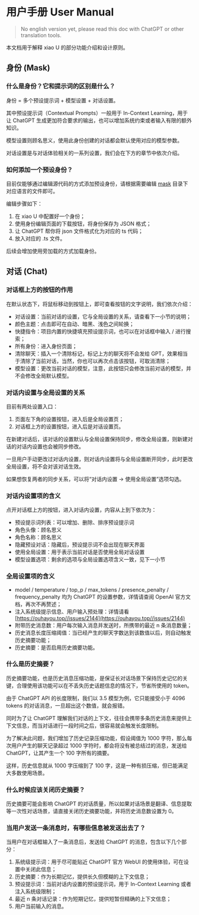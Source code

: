 # 用户手册 User Manual

> No english version yet, please read this doc with ChatGPT or other translation tools.

本文档用于解释 xiao U  的部分功能介绍和设计原则。

## 身份 (Mask)

### 什么是身份？它和提示词的区别是什么？

身份 = 多个预设提示词 + 模型设置 + 对话设置。

其中预设提示词（Contextual Prompts）一般用于 In-Context Learning，用于让 ChatGPT 生成更加符合要求的输出，也可以增加系统约束或者输入有限的额外知识。

模型设置则顾名思义，使用此身份创建的对话都会默认使用对应的模型参数。

对话设置是与对话体验相关的一系列设置，我们会在下方的章节中依次介绍。

### 如何添加一个预设身份？

目前仅能够通过编辑源代码的方式添加预设身份，请根据需要编辑 [mask](../app/masks/) 目录下对应语言的文件即可。

编辑步骤如下：

1. 在 xiao U  中配置好一个身份；
2. 使用身份编辑页面的下载按钮，将身份保存为 JSON 格式；
3. 让 ChatGPT 帮你将 json 文件格式化为对应的 ts 代码；
4. 放入对应的 .ts 文件。

后续会增加使用旁加载的方式加载身份。

## 对话 (Chat)

### 对话框上方的按钮的作用

在默认状态下，将鼠标移动到按钮上，即可查看按钮的文字说明，我们依次介绍：

- 对话设置：当前对话的设置，它与全局设置的关系，请查看下一小节的说明；
- 颜色主题：点击即可在自动、暗黑、浅色之间轮换；
- 快捷指令：项目内置的快捷填充预设提示词，也可以在对话框中输入 / 进行搜索；
- 所有身份：进入身份页面；
- 清除聊天：插入一个清除标记，标记上方的聊天将不会发给 GPT，效果相当于清除了当前对话，当然，你也可以再次点击该按钮，可取消清除；
- 模型设置：更改当前对话的模型，注意，此按钮只会修改当前对话的模型，并不会修改全局默认模型。

### 对话内设置与全局设置的关系

目前有两处设置入口：

1. 页面左下角的设置按钮，进入后是全局设置页；
2. 对话框上方的设置按钮，进入后是对话设置页。

在新建对话后，该对话的设置默认与全局设置保持同步，修改全局设置，则新建对话的对话内设置也会被同步修改。

一旦用户手动更改过对话内设置，则对话内设置将与全局设置断开同步，此时更改全局设置，将不会对该对话生效。

如果想恢复两者的同步关系，可以将“对话内设置 -> 使用全局设置”选项勾选。

### 对话内设置项的含义

点开对话框上方的按钮，进入对话内设置，内容从上到下依次为：

- 预设提示词列表：可以增加、删除、排序预设提示词
- 角色头像：顾名思义
- 角色名称：顾名思义
- 隐藏预设对话：隐藏后，预设提示词不会出现在聊天界面
- 使用全局设置：用于表示当前对话是否使用全局对话设置
- 模型设置选项：剩余的选项与全局设置选项含义一致，见下一小节

### 全局设置项的含义

- model / temperature / top_p / max_tokens / presence_penalty / frequency_penalty 均为 ChatGPT 的设置参数，详情请查阅 OpenAI 官方文档，再次不再赘述；
- 注入系统级提示信息、用户输入预处理：详情请看 [https://ouhayou.top//issues/2144](https://ouhayou.top//issues/2144)
- 附带历史消息数：用户每次输入消息并发送时，所携带的最近 n 条消息数量；
- 历史消息长度压缩阈值：当已经产生的聊天字数达到该数值以后，则自动触发历史摘要功能；
- 历史摘要：是否启用历史摘要功能。

### 什么是历史摘要？

历史摘要功能，也是历史消息压缩功能，是保证长对话场景下保持历史记忆的关键，合理使用该功能可以在不丢失历史话题信息的情况下，节省所使用的 token。

由于 ChatGPT API 的长度限制，我们以 3.5 模型为例，它只能接受小于 4096 tokens 的对话消息，一旦超出这个数值，就会报错。

同时为了让 ChatGPT 理解我们对话的上下文，往往会携带多条历史消息来提供上下文信息，而当对话进行一段时间之后，很容易就会触发长度限制。

为了解决此问题，我们增加了历史记录压缩功能，假设阈值为 1000 字符，那么每次用户产生的聊天记录超过 1000 字符时，都会将没有被总结过的消息，发送给 ChatGPT，让其产生一个 100 字所有的摘要。

这样，历史信息就从 1000 字压缩到了 100 字，这是一种有损压缩，但已能满足大多数使用场景。

### 什么时候应该关闭历史摘要？

历史摘要可能会影响 ChatGPT 的对话质量，所以如果对话场景是翻译、信息提取等一次性对话场景，请直接关闭历史摘要功能，并将历史消息数设置为 0。

### 当用户发送一条消息时，有哪些信息被发送出去了？

当用户在对话框输入了一条消息后，发送给 ChatGPT 的消息，包含以下几个部分：

1. 系统级提示词：用于尽可能贴近 ChatGPT 官方 WebUI 的使用体验，可在设置中关闭此信息；
2. 历史摘要：作为长期记忆，提供长久但模糊的上下文信息；
3. 预设提示词：当前对话内设置的预设提示词，用于 In-Context Learning 或者注入系统级限制；
4. 最近 n 条对话记录：作为短期记忆，提供短暂但精确的上下文信息；
5. 用户当前输入的消息。
